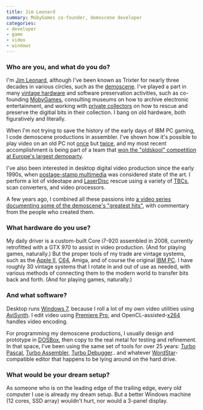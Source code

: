 ```yaml
---
title: Jim Leonard
summary: MobyGames co-founder, demoscene developer
categories:
- developer
- game
- video
- windows
---
```


### Who are you, and what do you do?

I'm [Jim Leonard](http://trixter.oldskool.org/ "Jim's website."), although I've been known as Trixter for nearly three decades in various circles, such as the [demoscene](http://en.wikipedia.org/wiki/Demoscene "The Wikipedia entry for demoscene."). I've played a part in many [vintage hardware](http://www.vintage-computer.com/vcforum/forum.php "The Vintage Computer forums.") and software preservation activities, such as co-founding [MobyGames](http://www.mobygames.com/ "A video game database."), consulting museums on how to archive electronic entertainment, and working with [private collectors](https://groups.google.com/forum/#!forum/swcollect "A software collectors Google group.") on how to rescue and preserve the digitial bits in their collection. I bang on old hardware, both figuratively and literally.

When I'm not trying to save the history of the early days of IBM PC gaming, I code demoscene productions in assembler. I've shown how it's possible to play video on an old PC not [once](https://www.youtube.com/watch?v=L6CkYou6hYU "Jim's 8088 corruption video on YouTube.") but [twice](http://trixter.oldskool.org/2014/06/19/8088-domination-post-mortem-part-1/ "Jim's post about his 8088 Domination software."), and my most recent accomplishment is being part of a team that [won the "oldskool" competition at Europe's largest demoparty](http://trixter.oldskool.org/2015/04/07/8088-mph-we-break-all-your-emulators/ "Jim's post on winning the Revision Party demoscene competition.").

I've also been interested in desktop digital video production since the early 1990s, when [postage-stamp multimedia][video-for-windows] was considered state of the art. I perform a lot of videotape and [LaserDisc](https://en.wikipedia.org/wiki/LaserDisc "The Wikipedia entry for LaserDisc.") rescue using a variety of [TBCs](https://en.wikipedia.org/wiki/Time_base_correction "The Wikipedia entry for time base correction."), scan converters, and video processors.

A few years ago, I combined all these passions into [a video series documenting some of the demoscene's "greatest hits"](http://www.mindcandydvd.com/ "Jim's collection of greatest hits from the demoscene."), with commentary from the people who created them.

### What hardware do you use?

My daily driver is a custom-built Core i7-920 assembled in 2008, currently retrofitted with a GTX 970 to assist in video production. (And for playing games, naturally.) But the proper tools of my trade are vintage systems, such as the [Apple II][ii], [C64][commodore-64], Amiga, and of course the original [IBM PC][pc]. I have roughly 30 vintage systems that I rotate in and out of use as needed, with various methods of connecting them to the modern world to transfer bits back and forth. (And for playing games, naturally.)

### And what software?

Desktop runs [Windows 7][windows-7], because I roll a lot of my own video utilities using [AviSynth][]. I edit video using [Premiere Pro][premiere-pro], and OpenCL-assisted-[x264][] handles video encoding.

For programming my demoscene productions, I usually design and prototype in [DOSBox][], then copy to the real metal for testing and refinement. In that space, I've been using the same set of tools for over 25 years: [Turbo Pascal][turbo-pascal], [Turbo Assembler][turbo-assembler], [Turbo Debugger][turbo-debugger].. and whatever [WordStar][]-compatible editor that happens to be lying around on the hard drive.

### What would be your dream setup?

As someone who is on the leading edge of the trailing edge, every old computer I use is already my dream setup. But a better Windows machine (12 cores, SSD array) wouldn't hurt, nor would a 3-panel display.

[commodore-64]: https://en.wikipedia.org/wiki/Commodore_64 "An 8-bit computer."
[ii]: https://en.wikipedia.org/wiki/Apple_II "An 8-bit computer."
[pc]: https://en.wikipedia.org/wiki/IBM_Personal_Computer "The original IBM personal computer."
[avisynth]: http://avisynth.nl/index.php/Main_Page "A video editor and processor tool for Windows."
[dosbox]: http://www.dosbox.com/ "An x86/DOS emulator."
[premiere-pro]: https://en.wikipedia.org/wiki/Adobe_Premiere_Pro "A video editing suite."
[turbo-assembler]: https://en.wikipedia.org/wiki/Turbo_Assembler "An assembly code tool."
[turbo-debugger]: https://en.wikipedia.org/wiki/Borland_Turbo_Debugger "A debugger for MS-DOS executables."
[turbo-pascal]: https://en.wikipedia.org/wiki/Turbo_Pascal "A compiler and IDE for Pascal."
[video-for-windows]: https://en.wikipedia.org/wiki/Video_for_Windows "A multimedia framework for video playback on Windows."
[windows-7]: https://en.wikipedia.org/wiki/Windows_7 "An operating system."
[wordstar]: https://en.wikipedia.org/wiki/WordStar "A DOS word processor."
[x264]: http://www.videolan.org/developers/x264.html "An H.264 library and tool."
